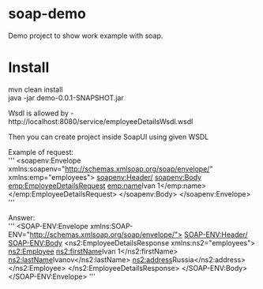 # soap-demo

Demo project to show work example with soap.

# Install
mvn clean install
<br>java -jar demo-0.0.1-SNAPSHOT.jar

Wsdl is allowed by - http://localhost:8080/service/employeeDetailsWsdl.wsdl

Then you can create project inside SoapUI using given WSDL

Example of request:<br>
'''
<soapenv:Envelope xmlns:soapenv="http://schemas.xmlsoap.org/soap/envelope/" xmlns:emp="employees">
   <soapenv:Header/>
   <soapenv:Body>
      <emp:EmployeeDetailsRequest>
         <emp:name>Ivan 1</emp:name>
      </emp:EmployeeDetailsRequest>
   </soapenv:Body>
</soapenv:Envelope>
'''

Answer:<br>
'''
<SOAP-ENV:Envelope xmlns:SOAP-ENV="http://schemas.xmlsoap.org/soap/envelope/">
   <SOAP-ENV:Header/>
   <SOAP-ENV:Body>
      <ns2:EmployeeDetailsResponse xmlns:ns2="employees">
         <ns2:Employee>
            <ns2:firstName>Ivan 1</ns2:firstName>
            <ns2:lastName>Ivanov</ns2:lastName>
            <ns2:address>Russia</ns2:address>
         </ns2:Employee>
      </ns2:EmployeeDetailsResponse>
   </SOAP-ENV:Body>
</SOAP-ENV:Envelope>
'''

